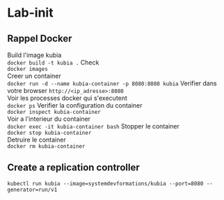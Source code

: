 # Lab-init 
## Rappel Docker  
Build l'image kubia    
``docker build -t kubia .``
Check  
``docker images``  
Creer un container  
``docker run -d --name kubia-container -p 8080:8080 kubia``
Verifier dans votre browser 
``http://<ip_adresse>:8080``  
Voir les processes docker qui s'executent  
``docker ps``
Verifier la configuration du container  
``docker inspect kubia-container``  
Voir a l'interieur du container  
``docker exec -it kubia-container bash``
Stopper le container  
``docker stop kubia-container``  
Detruire le container  
``docker rm kubia-container``  
## Create a replication controller    
``kubectl run kubia --image=systemdevformations/kubia --port=8080 --generator=run/v1`` 
 
   



 



